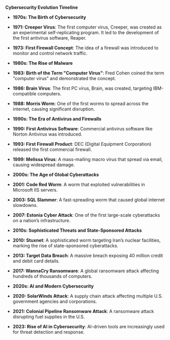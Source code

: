 **Cybersecurity Evolution Timeline**

- **1970s: The Birth of Cybersecurity**
- **1971: Creeper Virus**: The first computer virus, Creeper, was created as an experimental self-replicating program. It led to the development of the first antivirus software, Reaper.
- **1973: First Firewall Concept**: The idea of a firewall was introduced to monitor and control network traffic.

- **1980s: The Rise of Malware**
- **1983: Birth of the Term "Computer Virus"**: Fred Cohen coined the term "computer virus" and demonstrated the concept.
- **1986: Brain Virus**: The first PC virus, Brain, was created, targeting IBM-compatible computers.
- **1988: Morris Worm**: One of the first worms to spread across the internet, causing significant disruption.

- **1990s: The Era of Antivirus and Firewalls**
- **1990: First Antivirus Software**: Commercial antivirus software like Norton Antivirus was introduced.
- **1993: First Firewall Product**: DEC (Digital Equipment Corporation) released the first commercial firewall.
- **1999: Melissa Virus**: A mass-mailing macro virus that spread via email, causing widespread damage.

- **2000s: The Age of Global Cyberattacks**
- **2001: Code Red Worm**: A worm that exploited vulnerabilities in Microsoft IIS servers.
- **2003: SQL Slammer**: A fast-spreading worm that caused global internet slowdowns.
- **2007: Estonia Cyber Attack**: One of the first large-scale cyberattacks on a nation’s infrastructure.

- **2010s: Sophisticated Threats and State-Sponsored Attacks**
- **2010: Stuxnet**: A sophisticated worm targeting Iran’s nuclear facilities, marking the rise of state-sponsored cyberattacks.
- **2013: Target Data Breach**: A massive breach exposing 40 million credit and debit card details.
- **2017: WannaCry Ransomware**: A global ransomware attack affecting hundreds of thousands of computers.

- **2020s: AI and Modern Cybersecurity**
- **2020: SolarWinds Attack**: A supply chain attack affecting multiple U.S. government agencies and corporations.
- **2021: Colonial Pipeline Ransomware Attack**: A ransomware attack disrupting fuel supplies in the U.S.
- **2023: Rise of AI in Cybersecurity**: AI-driven tools are increasingly used for threat detection and response.
